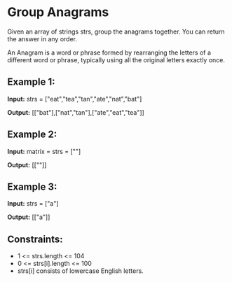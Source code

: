 # Group Anagrams

Given an array of strings strs, group the anagrams together. You can return the answer in any order.

An Anagram is a word or phrase formed by rearranging the letters of a different word or phrase, typically using all the original letters exactly once.

## Example 1:

**Input:** 
strs = ["eat","tea","tan","ate","nat","bat"]

**Output:**
[["bat"],["nat","tan"],["ate","eat","tea"]]

## Example 2:

**Input:**
matrix = strs = [""]

**Output:**
[[""]]

## Example 3:

**Input:**
strs = ["a"]

**Output:**
[["a"]]

## Constraints:
- 1 <= strs.length <= 104
- 0 <= strs[i].length <= 100
- strs[i] consists of lowercase English letters.
